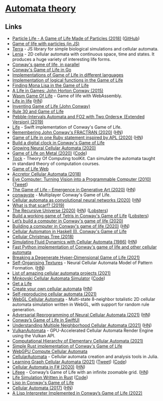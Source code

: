 # [Automata theory](https://en.wikipedia.org/wiki/Automata_theory)

## Links

- [Particle Life - A Game of Life Made of Particles (2018)](https://www.youtube.com/watch?v=Z_zmZ23grXE) ([GitHub](https://github.com/HackerPoet/Particle-Life))
- [Game of life with particles (in JS)](https://github.com/fnky/particle-life)
- [Terra](https://github.com/rileyjshaw/terra) - JS library for simple biological simulations and cellular automata.
- [Lenia](https://github.com/Chakazul/Lenia) - 2D cellular automata with continuous space, time and states. It produces a huge variety of interesting life forms.
- [Conway's game of life, in parallel](https://jlpaca.github.io/toybox/4-conway/index.html)
- [Conway's Game of Life in Go](https://github.com/healeycodes/conways-game-of-life)
- [Implementations of Game of Life in different languages](https://github.com/domoritz?tab=repositories&q=gameoflife)
- [Implementation of logical functions in the Game of Life](http://www.rennard.org/alife/CollisionBasedRennard.pdf)
- [Finding Mona Lisa in the Game of Life](https://kevingal.com/blog/mona-lisa-gol.html)
- [A Life in Games: John Horton Conway (2015)](https://www.quantamagazine.org/john-conways-life-in-games-20150828/)
- [Wasm Game Of Life](https://github.com/gus3inov/wasm-game-of-life) - Game of life with WebAssembly.
- [Life in life](https://www.youtube.com/watch?v=xP5-iIeKXE8) ([HN](https://news.ycombinator.com/item?id=22849264))
- [Inventing Game of Life (John Conway)](https://www.youtube.com/watch?v=R9Plq-D1gEk)
- [Rule 30 and Game of Life](https://github.com/elliotwaite/rule-30-and-game-of-life)
- [Pebble-Intervals Automata and FO2 with Two Orders∗ (Extended Version) (2019)](https://arxiv.org/pdf/1912.00171.pdf)
- [Life](https://github.com/zntfdr/Life) - Swift implementation of Conway's Game of Life.
- [Remembering John Conway's FRACTRAN (2020)](http://raganwald.com/2020/05/03/fractran.html) ([HN](https://news.ycombinator.com/item?id=23142232))
- [Game of Life in one Ruby statement inspired by APL (2020)](https://zverok.github.io/blog/2020-05-16-ruby-as-apl.html) ([HN](https://news.ycombinator.com/item?id=23208431))
- [Build a digital clock in Conway's Game of Life](https://codegolf.stackexchange.com/questions/88783/build-a-digital-clock-in-conways-game-of-life)
- [Growing Neural Cellular Automata (2020)](https://distill.pub/2020/growing-ca/)
- [Game of Life on Metal (2020)](https://cutting.io/posts/game-of-life-on-metal/) ([Code](https://github.com/dcutting/GameOfLifeOnMetal))
- [Tock](https://github.com/ND-CSE-30151/tock) - Theory Of Computing toolKit. Can simulate the automata taught in standard theory of computation courses.
- [Game of Life Web](https://herebeseaswines.net/game-of-life/)
- [Accretor Cellular Automata (2018)](https://softologyblog.wordpress.com/2018/01/12/accretor-cellular-automata/)
- [Eye Computer: Turning Vision into a Programmable Computer (2010)](https://humanfactorylab.com/uploads/8/3/4/4/83445868/changizi_eyecomputer_presspiece.pdf) ([Tweet](https://twitter.com/MarkChangizi/status/1271129027781234690))
- [The Game of Life – Emergence in Generative Art (2020)](https://www.artnome.com/news/2020/7/12/the-game-of-life-emergence-in-generative-art) ([HN](https://news.ycombinator.com/item?id=23840295))
- [conwayste](https://github.com/conwayste/conwayste) - Multiplayer Conway's Game of Life.
- [Cellular automata as convolutional neural networks (2020)](https://arxiv.org/abs/1809.02942) ([HN](https://news.ycombinator.com/item?id=24130849))
- [What is that scarf? (2019)](https://csvoss.com/cellular-automaton-scarf)
- [The Recursive Universe (2020)](http://www.amandaghassaei.com/blog/2020/05/01/the-recursive-universe/) ([HN](https://news.ycombinator.com/item?id=24323011)) ([Lobsters](https://lobste.rs/s/kvujjm/recursive_universe))
- [Build a working game of Tetris in Conway's Game of Life](https://codegolf.stackexchange.com/questions/11880/build-a-working-game-of-tetris-in-conways-game-of-life) ([Lobsters](https://lobste.rs/s/lcgb1l/build_working_game_tetris_conway_s_game))
- [Let’s build a computer in Conway's game of life (2020)](https://www.youtube.com/watch?v=Kk2MH9O4pXY)
- [Building a computer in Conway's game of life (2020)](https://www.nicolasloizeau.com/gol-computer) ([HN](https://news.ycombinator.com/item?id=24831268))
- [Cellular Automaton in Haskell (I). Conway's Game of Life](https://herebeseaswines.net/essays/2020-10-22-conways-game-of-life-in-haskell)
- [Cellular Christmas Tree (2018)](https://dodisturb.me/posts/2018-01-28-Cellular-Christmas-Tree.html)
- [Simulating Fluid Dynamics with Cellular Automata (1986)](https://content.wolfram.com/uploads/sites/34/2020/07/cellular-automaton-fluids-theory.pdf) ([HN](https://news.ycombinator.com/item?id=25756813))
- [Fast Python implementation of Conway's game of life and other cellular automata](https://github.com/thearn/game-of-life)
- [Breaking a Degenerate Hyper-Dimensional Game of Life (2021)](https://blog.jle.im/entry/degenerate-hyper-dimensional-game-of-life.html)
- [Self-Organising Textures](https://distill.pub/selforg/2021/textures/) - Neural Cellular Automata Model of Pattern Formation. ([HN](https://news.ycombinator.com/item?id=26112959))
- [List of amazing cellular automata projects (2021)](https://twitter.com/GalaxyKate/status/1361354915742892039)
- [Minkovski Cellular Automata Simulator](https://dmishin.github.io/minkovski-ca/) ([Code](https://github.com/dmishin/minkovski-ca))
- [Get a Life](http://crypto.stanford.edu/~blynn/haskell/life.html)
- [Create your own cellular automata](http://aperocky.com/cellular-automata/) ([HN](https://news.ycombinator.com/item?id=26466275))
- [Self-reproducing cellular automata (2021)](https://www.johndcook.com/blog/2021/05/03/self-reproducing-cellular-automata/)
- [WebGL Cellular Automata](https://github.com/benpm/webgl-cellular-automata) - Multi-state 8-neighbor totalistic 2D cellular automata simulation written in WebGL, with support for random rule generation.
- [Adversarial Reprogramming of Neural Cellular Automata (2021)](https://distill.pub/selforg/2021/adversarial/) ([HN](https://news.ycombinator.com/item?id=27068236))
- [Conway’s Game of Life in SwiftUI](https://github.com/martinlexow/GameOfLife)
- [Understanding Multiple Neighborhood Cellular Automata (2021)](https://slackermanz.com/understanding-multiple-neighborhood-cellular-automata/) ([HN](https://news.ycombinator.com/item?id=27287184))
- [VulkanAutomata](https://github.com/Slackermanz/VulkanAutomata) - GPU-Accelerated Cellular Automata Render Engine using the Vulkan API.
- [Computational Hierarchy of Elementary Cellular Automata (2021)](https://arxiv.org/abs/2108.00415)
- [Simple Rust implementation of Conway's Game of Life](https://github.com/brundonsmith/life)
- [WebGPU Compute Cellular Automata](https://github.com/dawidgorny/webgpu-cca)
- [CellularAutomata](https://github.com/MartinuzziFrancesco/CellularAutomata.jl) - Cellular automata creation and analysis tools in Julia.
- [Learning Graph Cellular Automata (2021)](https://arxiv.org/abs/2110.14237) ([Tweet](https://twitter.com/riceasphait/status/1453731163592290306)) ([Code](https://github.com/danielegrattarola/GNCA))
- [Cellular Automata in F# (2020)](https://isthisit.nz/posts/2020/cellular-automata-in-fsharp/) ([HN](https://news.ycombinator.com/item?id=29133075))
- [Lifeee](https://github.com/scastiel/lifeee-rs) - Conway’s Game of Life with an infinite zoomable grid. ([HN](https://news.ycombinator.com/item?id=29203502))
- [Life Simulation Written in Rust](https://joelthelion.github.io/life_web/demo/) ([Code](https://github.com/joelthelion/life_web))
- [Lisp in Conway's Game of Life](https://github.com/woodrush/lisp-in-life)
- [Cellular Automata (2017)](https://plato.stanford.edu/entries/cellular-automata/) ([HN](https://news.ycombinator.com/item?id=29779403))
- [A Lisp Interpreter Implemented in Conway’s Game of Life (2022)](https://woodrush.github.io/blog/posts/2022-01-12-lisp-in-life.html)
